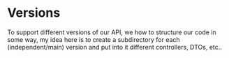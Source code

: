 # Versions

To support different versions of our API, we how to structure our code in some way, 
my idea here is to create a subdirectory for each (independent/main) version and put into 
it different controllers, DTOs, etc..
